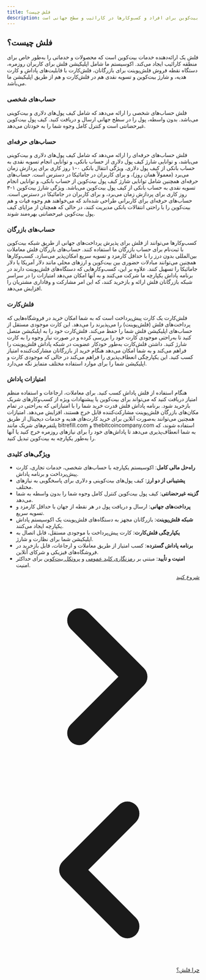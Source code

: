 ```yaml
---
title: فلش چیست؟
description: فلش یک اپلیکیشن مالی مبتنی بر بیت‌کوین برای افراد و کسب‌وکارها در کارائیب و سطح جهانی است.
---
```


## فلش چیست؟

فلش یک ارائه‌دهنده خدمات بیت‌کوین است که محصولات و خدماتی را به‌طور خاص برای منطقه کارائیب ایجاد می‌کند. اکوسیستم ما شامل اپلیکیشن فلش برای کاربران روزمره، دستگاه نقطه فروش فلش‌پوینت برای بازرگانان، فلش‌کارت با قابلیت‌های پاداش و کارت هدیه، و شارژ بیت‌کوین و تسویه نقدی هم در فلش‌کارت و هم از طریق اپلیکیشن ما می‌باشد.

### حساب‌های شخصی

فلش حساب‌های شخصی را ارائه می‌دهد که شامل کیف پول‌های دلاری و بیت‌کوینی می‌باشد. بدون واسطه، پول را در سطح جهانی ارسال و دریافت کنید. کیف پول بیت‌کوین غیرحضانتی است و کنترل کامل وجوه شما را به خودتان می‌دهد.

### حساب‌های حرفه‌ای

فلش حساب‌های حرفه‌ای را ارائه می‌دهد که شامل کیف پول‌های دلاری و بیت‌کوینی می‌باشد، و توانایی شارژ کیف پول دلاری از حساب بانکی، و توانایی انجام تسویه نقدی به حساب بانکی از کیف پول دلاری. ویژگی انتقال بانکی ۰-۱ روز کاری برای پردازش زمان می‌برد (معمولاً همان روز)، و برای کاربران در جامائیکا در دسترس است. حساب‌های حرفه‌ای همچنین شامل توانایی شارژ کیف پول بیت‌کوین از حساب بانکی، و توانایی انجام تسویه نقدی به حساب بانکی از کیف پول بیت‌کوین می‌باشد. ویژگی شارژ بیت‌کوین ۱-۳ روز کاری برای پردازش زمان می‌برد، و برای کاربران در جامائیکا در دسترس است. حساب‌های حرفه‌ای برای کاربرانی طراحی شده‌اند که می‌خواهند هم وجوه فیات و هم بیت‌کوین را با راحتی انتقالات بانکی مدیریت کنند، در حالی که همچنان از مزایای کیف پول بیت‌کوین غیرحضانتی بهره‌مند شوند.

### حساب‌های بازرگان

کسب‌وکارها می‌توانند از فلش برای پذیرش پرداخت‌های جهانی از طریق شبکه بیت‌کوین با ثبت‌نام برای حساب بازرگان ما استفاده کنند. حساب‌های بازرگان فلش معاملات بین‌المللی بدون درز را با حداقل کارمزد و تسویه سریع امکان‌پذیر می‌سازد. کسب‌وکارها همچنین می‌توانند مبادلات حضوری بین بیت‌کوین و ارزهای محلی مانند دلار آمریکا یا دلار جامائیکا را تسهیل کنند. علاوه بر این، کسب‌وکارهایی که دستگاه‌های فلش‌پوینت دارند در برنامه پاداش یکپارچه ما شرکت می‌کنند و به آنها امکان می‌دهد امتیازات را در سراسر شبکه بازرگانان فلش ارائه و بازخرید کنند، که این امر مشارکت و وفاداری مشتریان را افزایش می‌دهد.

### فلش‌کارت

فلش‌کارت یک کارت پیش‌پرداخت است که به شما امکان خرید در فروشگاه‌هایی که پرداخت‌های فلش (فلش‌پوینت) را می‌پذیرند را می‌دهد. این کارت موجودی مستقل از حساب‌های اپلیکیشن فلش شما را حفظ می‌کند. فلش‌کارت خود را به اپلیکیشن متصل کنید تا به‌راحتی موجودی کارت خود را بررسی کرده و در صورت نیاز وجوه را به کارت شارژ کنید. داشتن فلش‌کارت به‌طور خودکار عضویت در شبکه پاداش فلش‌پوینت را فراهم می‌کند و به شما امکان می‌دهد هنگام خرید از بازرگانان مشارکت‌کننده امتیاز کسب کنید. این یکپارچگی انعطاف‌پذیری را فراهم می‌کند در حالی که موجودی کارت و اپلیکیشن شما را برای موارد استفاده مختلف متمایز نگه می‌دارد.

### امتیازات پاداش

هنگام استفاده از فلش پاداش کسب کنید. برای معاملات، ارجاعات و استفاده منظم امتیاز دریافت کنید که می‌تواند برای بیت‌کوین یا پیشنهادات ویژه از کسب‌وکارهای شریک بازخرید شود. برنامه پاداش فلش قدرت خرید شما را با امتیازاتی که به‌راحتی در تمام مکان‌های بازرگان فلش‌پوینت مشارکت‌کننده قابل خرج هستند، افزایش می‌دهد. امتیازات همچنین می‌توانند به‌صورت آنلاین برای خرید کارت‌های هدیه و خدمات دیجیتال از طریق پلتفرم‌های شریک مانند bitrefill.com و thebitcoincompany.com استفاده شوند، که به شما انعطاف‌پذیری می‌دهد تا پاداش‌های خود را برای نیازهای روزمره خرج کنید یا آنها را به‌طور یکپارچه به بیت‌کوین تبدیل کنید.

### ویژگی‌های کلیدی

- **راه‌حل مالی کامل**: اکوسیستم یکپارچه با حساب‌های شخصی، خدمات تجاری، کارت پیش‌پرداخت و برنامه پاداش.
- **پشتیبانی از دو ارز**: کیف پول‌های بیت‌کوینی و دلاری برای پاسخگویی به نیازهای مختلف.
- **گزینه غیرحضانتی**: کیف پول بیت‌کوین کنترل کامل وجوه شما را بدون واسطه به شما می‌دهد.
- **پرداخت‌های جهانی**: ارسال و دریافت پول در هر نقطه از جهان با حداقل کارمزد و تسویه سریع.
- **شبکه فلش‌پوینت**: بازرگانان مجهز به دستگاه‌های فلش‌پوینت یک اکوسیستم پاداش یکپارچه ایجاد می‌کنند.
- **یکپارچگی فلش‌کارت**: کارت پیش‌پرداخت با موجودی مستقل، قابل اتصال به اپلیکیشن شما برای نظارت و شارژ.
- **برنامه پاداش گسترده**: کسب امتیاز از طریق معاملات و ارجاعات، قابل بازخرید در فروشگاه‌های فیزیکی و شرکای آنلاین.
- **امنیت و تأیید**: مبتنی بر [رمزنگاری کلید عمومی](https://en.wikipedia.org/wiki/Public-key_cryptography) و [پروتکل بیت‌کوین](https://en.wikipedia.org/wiki/Bitcoin_protocol) برای حداکثر امنیت.

<!-- Navigation links -->
<div class="flex justify-between items-center mt-8 pt-4 border-t border-zinc-200 dark:border-zinc-700" dir="rtl">
  <div class="w-1/3 text-right">
    <a href="get-started" class="inline-flex items-center bg-purple-600 hover:bg-purple-700 text-white rounded-md transition-colors px-4 py-2 text-sm font-medium shadow-sm hover:shadow-md">
      شروع کنید
      <svg xmlns="http://www.w3.org/2000/svg" class="h-6 w-6 ml-2" fill="none" viewBox="0 0 24 24" stroke="currentColor">
        <path stroke-linecap="round" stroke-linejoin="round" stroke-width="3" d="M9 5l7 7-7 7" />
      </svg>
    </a>
  </div>
  <div class="w-1/3 text-center">
    <!-- Optional center content -->
  </div>
  <div class="w-1/3 text-left">
    <a href="why-flash" class="inline-flex items-center bg-purple-600 hover:bg-purple-700 text-white rounded-md transition-colors px-4 py-2 text-sm font-medium shadow-sm hover:shadow-md">
      <svg xmlns="http://www.w3.org/2000/svg" class="h-6 w-6 mr-2" fill="none" viewBox="0 0 24 24" stroke="currentColor">
        <path stroke-linecap="round" stroke-linejoin="round" stroke-width="3" d="M15 19l-7-7 7-7" />
      </svg>
      چرا فلش؟
    </a>
  </div>
</div>
